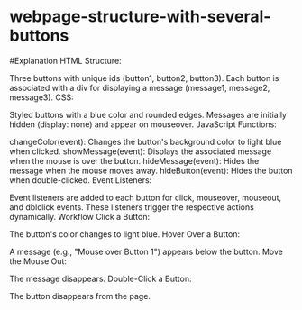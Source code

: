 # webpage-structure-with-several-buttons

#Explanation
HTML Structure:

Three buttons with unique ids (button1, button2, button3).
Each button is associated with a div for displaying a message (message1, message2, message3).
CSS:

Styled buttons with a blue color and rounded edges.
Messages are initially hidden (display: none) and appear on mouseover.
JavaScript Functions:

changeColor(event): Changes the button's background color to light blue when clicked.
showMessage(event): Displays the associated message when the mouse is over the button.
hideMessage(event): Hides the message when the mouse moves away.
hideButton(event): Hides the button when double-clicked.
Event Listeners:

Event listeners are added to each button for click, mouseover, mouseout, and dblclick events.
These listeners trigger the respective actions dynamically.
Workflow
Click a Button:

The button's color changes to light blue.
Hover Over a Button:

A message (e.g., "Mouse over Button 1") appears below the button.
Move the Mouse Out:

The message disappears.
Double-Click a Button:

The button disappears from the page.
